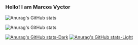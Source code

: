 ### Hello! I am Marcos Vyctor 

![Anurag's GitHub stats](https://github-readme-stats.vercel.app/api?username=galupo01&show_icons=true&theme=radical)

![Anurag's GitHub stats](https://github-readme-stats.vercel.app/api?username=galupo01&show_icons=true&theme=transparent)

[![Anurag's GitHub stats-Dark](https://github-readme-stats.vercel.app/api?username=galupo01&show_icons=true&theme=dark#gh-dark-mode-only)](https://github.com/anuraghazra/github-readme-stats#gh-dark-mode-only)
[![Anurag's GitHub stats-Light](https://github-readme-stats.vercel.app/api?username=galupo01&show_icons=true&theme=default#gh-light-mode-only)](https://github.com/anuraghazra/github-readme-stats#gh-light-mode-only)




